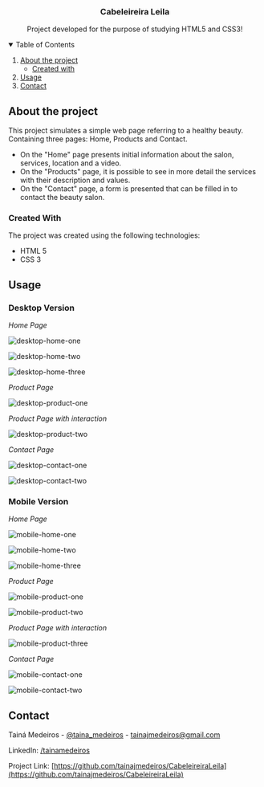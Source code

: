 <!-- PROJECT LOGO -->
<br />
<p align="center">
  <h3 align="center">Cabeleireira Leila</h3>

  <p align="center">
    Project developed for the purpose of studying HTML5 and CSS3!
    <br />
  </p>
</p>



<!-- TABLE OF CONTENTS -->
<details open="open">
  <summary>Table of Contents</summary>
  <ol>
    <li>
      <a href="#about-the-project">About the project</a>
      <ul>
        <li><a href="#built-with">Created with</a></li>
      </ul>
    </li>
    <li><a href="#usage">Usage</a></li>
    <li><a href="#contact">Contact</a></li>
  </ol>
</details>



<!-- ABOUT THE PROJECT -->
## About the project

This project simulates a simple web page referring to a healthy beauty. Containing three pages: Home, Products and Contact.

* On the "Home" page presents initial information about the salon, services, location and a video.
* On the "Products" page, it is possible to see in more detail the services with their description and values.
* On the "Contact" page, a form is presented that can be filled in to contact the beauty salon.

### Created With

The project was created using the following technologies:
* HTML 5
* CSS 3

<!-- USAGE EXAMPLES -->
## Usage

### Desktop Version

_Home Page_

![desktop-home-one][desktop-home-one]

![desktop-home-two][desktop-home-two]

![desktop-home-three][desktop-home-three]

_Product Page_

![desktop-product-one][desktop-product-one]

_Product Page with interaction_

![desktop-product-two][desktop-product-two]

_Contact Page_

![desktop-contact-one][desktop-contact-one]

![desktop-contact-two][desktop-contact-two]

### Mobile Version

_Home Page_

![mobile-home-one][mobile-home-one]

![mobile-home-two][mobile-home-two]

![mobile-home-three][mobile-home-three]

_Product Page_

![mobile-product-one][mobile-product-one]

![mobile-product-two][mobile-product-two]

_Product Page with interaction_

![mobile-product-three][mobile-product-three]

_Contact Page_

![mobile-contact-one][mobile-contact-one]

![mobile-contact-two][mobile-contact-two]

<!-- CONTACT -->
## Contact

Tainá Medeiros - [@taina_medeiros](https://twitter.com/taina_medeiros) - tainajmedeiros@gmail.com

LinkedIn: [/tainamedeiros](https://www.linkedin.com/in/tainamedeiros)

Project Link: [https://github.com/tainajmedeiros/CabeleireiraLeila](https://github.com/tainajmedeiros/CabeleireiraLeila)



<!-- MARKDOWN LINKS & IMAGES -->
[desktop-home-one]: images/forReadme/desktop/homeOne.png
[desktop-home-two]: images/forReadme/desktop/homeTwo.png
[desktop-home-three]: images/forReadme/desktop/homeThree.png
[desktop-product-one]: images/forReadme/desktop/productOne.png
[desktop-product-two]: images/forReadme/desktop/productTwo.png
[desktop-contact-one]: images/forReadme/desktop/contactOne.png
[desktop-contact-two]: images/forReadme/desktop/contactTwo.png
[mobile-home-one]: images/forReadme/mobile/homeOne.png
[mobile-home-two]: images/forReadme/mobile/homeTwo.png
[mobile-home-three]: images/forReadme/mobile/homeThree.png
[mobile-product-one]: images/forReadme/mobile/productOne.png
[mobile-product-two]: images/forReadme/mobile/productTwo.png
[mobile-product-three]: images/forReadme/mobile/productThree.png
[mobile-contact-one]: images/forReadme/mobile/contactOne.png
[mobile-contact-two]: images/forReadme/mobile/contactTwo.png
